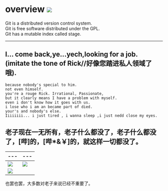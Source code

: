 # overview ![](https://img.shields.io/badge/property-personal%20repository-brightgreen.svg)
Git is a distributed version control system.  
Git is free software distributed under the GPL.  
Git has a mutable index called stage.   

---

## I... come back,ye...yech,looking for a job.  (imitate the tone of Rick//好像您踏进私人领域了哦).
```
because nobody's special to him.
not even himself.
you're a rouge Rick. Irrational, Passionate, 
but it clearly means I have a problem with myself.
even i don't know how it goes with us. 
i lose who i am an became part of died.
your's and nobody's else.
Iiiiiiii... i just tired , i wanna sleep ,i just nedd close my eyes.
```

## 老子现在一无所有，老子什么都没了，老子什么都没了，[哔]的，[哔*&￥]的，就这样一切都没了。
|---|---|
|--- |---|
| ![](https://img3.doubanio.com/view/photo/l/public/p2520557733.webp)| ![](https://img1.doubanio.com/view/photo/l/public/p2453651608.webp)|
| ![](https://pic2.zhimg.com/80/v2-9c47c4db23957c9660a1be0ea06d283d_hd.jpg)| |




也罢也罢，大多数对老子来说已经不重要了。
